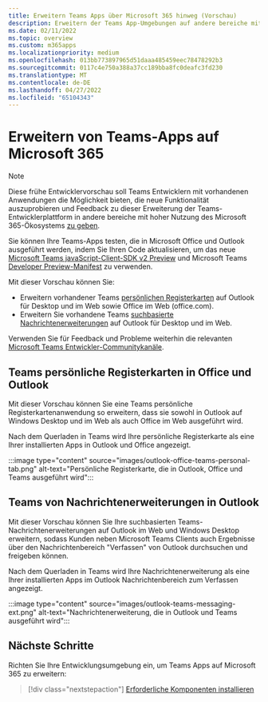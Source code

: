 ```yaml
---
title: Erweitern Teams Apps über Microsoft 365 hinweg (Vorschau)
description: Erweitern der Teams App-Umgebungen auf andere bereiche mit hoher Microsoft 365
ms.date: 02/11/2022
ms.topic: overview
ms.custom: m365apps
ms.localizationpriority: medium
ms.openlocfilehash: 013bb773897965d51daaa485459eec78478292b3
ms.sourcegitcommit: 0117c4e750a388a37cc189bba8fc0deafc3fd230
ms.translationtype: MT
ms.contentlocale: de-DE
ms.lasthandoff: 04/27/2022
ms.locfileid: "65104343"
---
```

# <a name="extend-teams-apps-across-microsoft-365"></a>Erweitern von Teams-Apps auf Microsoft 365

> [!NOTE]
> Diese frühe Entwicklervorschau soll Teams Entwicklern mit vorhandenen Anwendungen die Möglichkeit bieten, die neue Funktionalität auszuprobieren und Feedback zu dieser Erweiterung der Teams-Entwicklerplattform in andere bereiche mit hoher Nutzung des Microsoft 365-Ökosystems [zu geben](/microsoftteams/platform/feedback).

Sie können Ihre Teams-Apps testen, die in Microsoft Office und Outlook ausgeführt werden, indem Sie Ihren Code aktualisieren, um das neue [Microsoft Teams javaScript-Client-SDK v2 Preview](using-teams-client-sdk-preview.md) und Microsoft Teams [Developer Preview-Manifest](../resources/schema/manifest-schema-dev-preview.md) zu verwenden.

Mit dieser Vorschau können Sie:

- Erweitern vorhandener Teams [persönlichen Registerkarten](/microsoftteams/platform/tabs/how-to/create-personal-tab) auf Outlook für Desktop und im Web sowie Office im Web (office.com).
- Erweitern Sie vorhandene Teams [suchbasierte Nachrichtenerweiterungen](/microsoftteams/platform/messaging-extensions/how-to/search-commands/define-search-command) auf Outlook für Desktop und im Web.

Verwenden Sie für Feedback und Probleme weiterhin die relevanten [Microsoft Teams Entwickler-Communitykanäle](/microsoftteams/platform/feedback).

## <a name="teams-personal-tabs-in-office-and-outlook"></a>Teams persönliche Registerkarten in Office und Outlook

Mit dieser Vorschau können Sie eine Teams persönliche Registerkartenanwendung so erweitern, dass sie sowohl in Outlook auf Windows Desktop und im Web als auch Office im Web ausgeführt wird.

Nach dem Querladen in Teams wird Ihre persönliche Registerkarte als eine Ihrer installierten Apps in Outlook und Office angezeigt.

:::image type="content" source="images/outlook-office-teams-personal-tab.png" alt-text="Persönliche Registerkarte, die in Outlook, Office und Teams ausgeführt wird":::

## <a name="teams-message-extensions-in-outlook"></a>Teams von Nachrichtenerweiterungen in Outlook

Mit dieser Vorschau können Sie Ihre suchbasierten Teams-Nachrichtenerweiterungen auf Outlook im Web und Windows Desktop erweitern, sodass Kunden neben Microsoft Teams Clients auch Ergebnisse über den Nachrichtenbereich "Verfassen" von Outlook durchsuchen und freigeben können.

Nach dem Querladen in Teams wird Ihre Nachrichtenerweiterung als eine Ihrer installierten Apps im Outlook Nachrichtenbereich zum Verfassen angezeigt.

:::image type="content" source="images/outlook-teams-messaging-ext.png" alt-text="Nachrichtenerweiterung, die in Outlook und Teams ausgeführt wird":::

## <a name="next-steps"></a>Nächste Schritte

Richten Sie Ihre Entwicklungsumgebung ein, um Teams Apps auf Microsoft 365 zu erweitern:

> [!div class="nextstepaction"]
> [Erforderliche Komponenten installieren](prerequisites.md)
